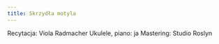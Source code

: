 ```yaml
---
title: Skrzydła motyla
---
```

Recytacja: Viola Radmacher
Ukulele, piano: ja
Mastering: Studio Roslyn
